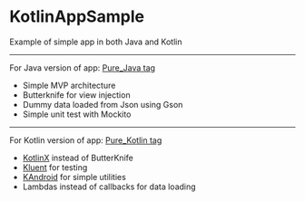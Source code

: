 # KotlinAppSample
Example of simple app in both Java and Kotlin

----

For Java version of app: [Pure_Java tag](https://github.com/siga111/KotlinAppSample/tree/Pure_Java)
* Simple MVP architecture
* Butterknife for view injection
* Dummy data loaded from Json using Gson
* Simple unit test with Mockito

----

For Kotlin version of app: [Pure_Kotlin tag](https://github.com/siga111/KotlinAppSample/tree/Pure_Kotlin)
* [KotlinX](https://kotlinlang.org/docs/tutorials/android-plugin.html) instead of ButterKnife
* [Kluent](https://github.com/MarkusAmshove/Kluent) for testing
* [KAndroid](https://github.com/pawegio/KAndroid) for simple utilities
* Lambdas instead of callbacks for data loading

